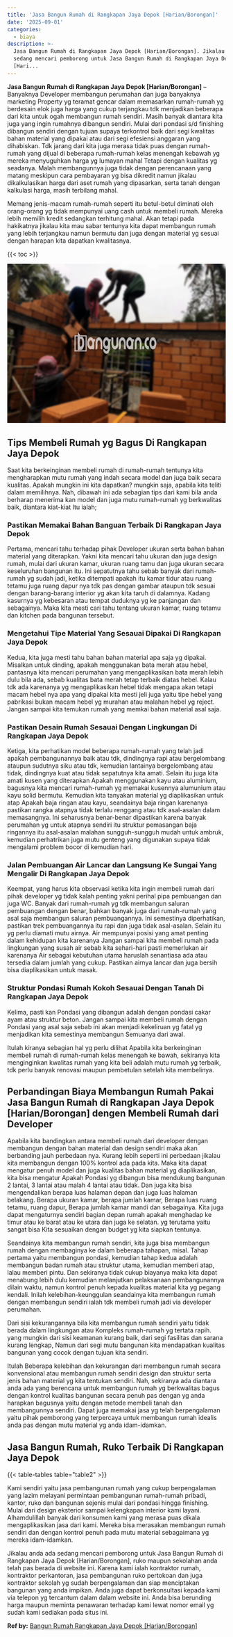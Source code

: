 ```yaml
---
title: 'Jasa Bangun Rumah di Rangkapan Jaya Depok [Harian/Borongan]'
date: '2025-09-01'
categories:
  - biaya
description: >-
  Jasa Bangun Rumah di Rangkapan Jaya Depok [Harian/Borongan]. Jikalau anda ada
  sedang mencari pemborong untuk Jasa Bangun Rumah di Rangkapan Jaya Depok
  [Hari...
---
```


**Jasa Bangun Rumah di Rangkapan Jaya Depok \[Harian/Borongan\]** – Banyaknya Developer membangun perumahan dan juga banyaknya marketing Property yg teramat gencar dalam memasarkan rumah-rumah yg berdesain elok juga harga yang cukup terjangkau tdk menjadikan beberapa dari kita untuk ogah membangun rumah sendiri. Masih banyak diantara kita juga yang ingin rumahnya dibangun sendiri. Mulai dari pondasi s/d finishing dibangun sendiri dengan tujuan supaya terkontrol baik dari segi kwalitas bahan material yang dipakai atau dari segi efesiensi anggaran yang dihabiskan. Tdk jarang dari kita juga merasa tidak puas dengan rumah-rumah yang dijual di beberapa rumah-rumah kelas menengah kebawah yg mereka menyuguhkan harga yg lumayan mahal Tetapi dengan kualitas yg seadanya. Malah membangunnya juga tidak dengan perencanaan yang matang meskipun cara pembayaran yg bisa dikredit namun jikalau dikalkulasikan harga dari aset rumah yang dipasarkan, serta tanah dengan kalkulasi harga, masih terbilang mahal.

Memang jenis-macam rumah-rumah seperti itu betul-betul diminati oleh orang-orang yg tidak mempunyai uang cash untuk membeli rumah. Mereka lebih memilih kredit sedangkan terhitung mahal. Akan tetapi pada hakikatnya jikalau kita mau sabar tentunya kita dapat membangun rumah yang lebih terjangkau namun bermutu dan juga dengan material yg sesuai dengan harapan kita dapatkan kwalitasnya.

{{< toc >}}

![Jasa Bangun Rumah di Rangkapan Jaya Depok [Harian/Borongan]](/images/borong-bangunan-19.png)

## Tips Membeli Rumah yg Bagus Di Rangkapan Jaya Depok

Saat kita berkeinginan membeli rumah di rumah-rumah tentunya kita mengharapkan mutu rumah yang indah secara model dan juga baik secara kualitas. Apakah mungkin ini kita dapatkan? mungkin saja, apabila kita teliti dalam memilihnya. Nah, dibawah ini ada sebagian tips dari kami bila anda berharap menerima kan model dan juga mutu rumah-rumah yg berkwalitas baik, diantara kiat-kiat Itu ialah;

### Pastikan Memakai Bahan Banguan Terbaik Di Rangkapan Jaya Depok

Pertama, mencari tahu terhadap pihak Developer ukuran serta bahan bahan material yang diterapkan. Yakni kita mencari tahu ukuran dan juga design rumah, mulai dari ukuran kamar, ukuran ruang tamu dan juga ukuran secara keseluruhan bangunan itu. Ini sepatutnya tahu sebab banyak dari rumah-rumah yg sudah jadi, ketika ditempati apakah itu kamar tidur atau ruang tetamu juga ruang dapur nya tdk pas dengan gambar ataupun tdk sesuai dengan barang-barang interior yg akan kita taruh di dalamnya. Kadang kasurnya yg kebesaran atau tempat duduknya yg ke panjangan dan sebagainya. Maka kita mesti cari tahu tentang ukuran kamar, ruang tetamu dan kitchen pada bangunan tersebut.

### Mengetahui Tipe Material Yang Sesauai Dipakai Di Rangkapan Jaya Depok

Kedua, kita juga mesti tahu bahan bahan material apa saja yg dipakai. Misalkan untuk dinding, apakah menggunakan bata merah atau hebel, pantasnya kita mencari perumahan yang mengaplikasikan bata merah lebih dulu bila ada, sebab kualitas bata merah tetap terbaik diatas hebel. Kalau tdk ada karenanya yg mengaplikasikan hebel tidak mengapa akan tetapi macam hebel nya apa yang dipakai kita mesti jeli juga yaitu tipe hebel yang pabrikasi bukan macam hebel yg murahan atau malahan hebel yg reject. Jangan sampai kita temukan rumah yang memkai bahan material asal saja.

### Pastikan Desain Rumah Sesauai Dengan Lingkungan Di Rangkapan Jaya Depok

Ketiga, kita perhatikan model beberapa rumah-rumah yang telah jadi apakah pembangunannya baik atau tdk, dindingnya rapi atau bergelombang ataupun sudutnya siku atau tdk, kemudian lantainya bergelombang atau tidak, dindingnya kuat atau tidak sepatutnya kita amati. Selain itu juga kita amati kusen yang diterapkan Apakah menggunakan kayu atau aluminium, bagusnya kita mencari rumah-rumah yg memakai kusennya alumunium atau kayu solid bermutu. Kemudian kita tanyakan material yg diaplikasikan untuk atap Apakah baja ringan atau kayu, seandainya baja ringan karenanya pastikan rangka atapnya tidak terlalu renggang atau tdk asal-asalan dalam memasangnya. Ini seharusnya benar-benar dipastikan karena banyak perumahan yg untuk atapnya sendiri itu struktur pemasangan baja ringannya itu asal-asalan malahan sungguh-sungguh mudah untuk ambruk, kemudian perhatrikan juga mutu genteng yang digunakan supaya tidak mengalami problem bocor di kemudian hari.

### Jalan Pembuangan Air Lancar dan Langsung Ke Sungai Yang Mengalir Di Rangkapan Jaya Depok

Keempat, yang harus kita observasi ketika kita ingin membeli rumah dari pihak developer yg tidak kalah penting yakni perihal pipa pembuangan dan juga WC. Banyak dari rumah-rumah yg tdk membangun saluran pembuangan dengan benar, bahkan banyak juga dari rumah-rumah yang asal saja membangun saluran pembuangannya. Ini semestinya diperhatikan, pastikan trek pembuangannya itu rapi dan juga tidak asal-asalan. Selain itu yg perlu diamati mutu airnya. Air mempunyai posisi yang amat penting dalam kehidupan kita karenanya Jangan sampai kita membeli rumah pada lingkungan yang susah air sebab kita sehari-hari pasti memerlukan air karenanya Air sebagai kebutuhan utama haruslah senantiasa ada atau tersedia dalam jumlah yang cukup. Pastikan airnya lancar dan juga bersih bisa diaplikasikan untuk masak.

### Struktur Pondasi Rumah Kokoh Sesauai Dengan Tanah Di Rangkapan Jaya Depok

Kelima, pasti kan Pondasi yang dibangun adalah dengan pondasi cakar ayam atau struktur beton. Jangan sampai kita membeli rumah dengan Pondasi yang asal saja sebab ini akan menjadi kekeliruan yg fatal yg menjadikan kita semestinya membangun Semuanya dari awal.

Itulah kiranya sebagian hal yg perlu dilihat Apabila kita berkeinginan membeli rumah di rumah-rumah kelas menengah ke bawah, sekiranya kita menginginkan kwalitas rumah yang kita beli adalah mutu rumah yg terbaik, tdk perlu banyak renovasi maupun pembetulan setelah kita membelinya.

## Perbandingan Biaya Membangun Rumah Pakai Jasa Bangun Rumah di Rangkapan Jaya Depok \[Harian/Borongan\] dengen Membeli Rumah dari Developer

Apabila kita bandingkan antara membeli rumah dari developer dengan membangun dengan bahan material dan design sendiri maka akan berbanding jauh perbedaan nya. Kurang lebih seperti ini perbedaan jikalau kita membangun dengan 100% kontrol ada pada kita. Maka kita dapat mengatur penuh model dan juga kualitas bahan material yg diaplikasikan, kita bisa mengatur Apakah Pondasi yg dibangun bisa mendukung bangunan 2 lantai, 3 lantai atau malah 4 lantai atau tidak. Dan juga kita bisa mengendalikan berapa luas halaman depan dan juga luas halaman belakang. Berapa ukuran kamar, berapa jumlah kamar, Berapa luas ruang tetamu, ruang dapur, Berapa jumlah kamar mandi dan sebagainya. Kita juga dapat mengaturnya sendiri bagian depan rumah apakah menghadap ke timur atau ke barat atau ke utara dan juga ke selatan. yg terutama yaitu sangat bisa Kita sesuaikan dengan budget yg kita siapkan tentunya.

Seandainya kita membangun rumah sendiri, kita juga bisa membangun rumah dengan membaginya ke dalam beberapa tahapan, misal. Tahap pertama yaitu membangun pondasi, kemudian tahap kedua adalah membangun badan rumah atau struktur utama, kemudian memberi atap, lalau memberi pintu. Dan sekiranya tidak cukup biayanya maka kita dapat menabung lebih dulu kemudian melanjutkan pelaksanaan pembangunannya dilain waktu, namun kontrol penuh kepada kualitas material kita yg pegang kendali. Inilah kelebihan-keunggulan seandainya kita membangun rumah dengan membangun sendiri ialah tdk membeli rumah jadi via developer perumahan.

Dari sisi kekurangannya bila kita membangun rumah sendiri yaitu tidak berada dalam lingkungan atau Kompleks rumah-rumah yg tertata rapih. yang mungkin dari sisi keamanan kurang baik, dari segi fasilitas dan sarana kurang lengkap, Namun dari segi mutu bangunan kita mendapatkan kualitas bangunan yang cocok dengan tujuan kita sendiri.

Itulah Beberapa kelebihan dan kekurangan dari membangun rumah secara konvensional atau membangun rumah sendiri design dan struktur serta jenis bahan material yg kita tentukan sendiri. Nah, sekiranya ada diantara anda ada yang berencana untuk membangun rumah yg berkwalitas bagus dengan kontrol kualitas bangunan secara penuh pas dengan yg anda harapkan bagusnya yaitu dengan metode membeli tanah dan membangunnya sendiri. Dapat juga memakai jasa yg telah berpengalaman yaitu pihak pemborong yang terpercaya untuk membangun rumah idealis anda pas dengan mutu material yg anda idam-idamkan.

## Jasa Bangun Rumah, Ruko Terbaik Di Rangkapan Jaya Depok

{{< table-tables table="table2" >}}

Kami sendiri yaitu jasa pembangunan rumah yang cukup berpengalaman yang lazim melayani permintaan pembangunan rumah-rumah pribadi, kantor, ruko dan bangunan sejenis mulai dari pondasi hingga finishing. Mulai dari design eksterior sampai kelengkapan interior kami layani. Alhamdulillah banyak dari konsumen kami yang merasa puas dikala mengaplikasikan jasa dari kami. Mereka bisa merasakan membangun rumah sendiri dan dengan kontrol penuh pada mutu material sebagaimana yg mereka idam-idamkan.

Jikalau anda ada sedang mencari pemborong untuk Jasa Bangun Rumah di Rangkapan Jaya Depok \[Harian/Borongan\], ruko maupun sekolahan anda telah pas berada di website ini. Karena kami ialah kontraktor rumah, kontraktor perkantoran, jasa pembangunan ruko pertokoan dan juga kontraktor sekolah yg sudah berpengalaman dan siap menciptakan bangunan yang anda impikan. Anda juga dapat berkonsultasi kepada kami via telepon yg tercantum dalam dalam website ini. Anda bisa berunding harga maupun meminta penawaran terhadap kami lewat nomor email yg sudah kami sediakan pada situs ini.

**Ref by:** [Bangun Rumah Rangkapan Jaya Depok [Harian/Borongan]](https://id.wikipedia.org/wiki/Bangun)
